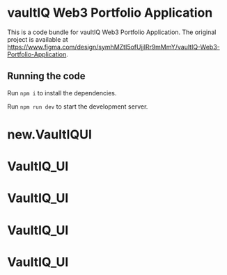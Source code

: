 
  # vaultIQ Web3 Portfolio Application

  This is a code bundle for vaultIQ Web3 Portfolio Application. The original project is available at https://www.figma.com/design/symhMZtI5ofUjjlRr9mMmY/vaultIQ-Web3-Portfolio-Application.

  ## Running the code

  Run `npm i` to install the dependencies.

  Run `npm run dev` to start the development server.
  # new.VaultIQUI
# VaultIQ_UI
# VaultIQ_UI
# VaultIQ_UI
# VaultIQ_UI
